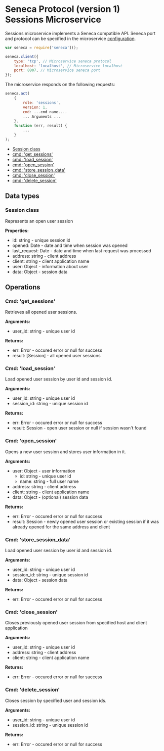 # Seneca Protocol (version 1) <br/> Sessions Microservice

Sessions microservice implements a Seneca compatible API. 
Seneca port and protocol can be specified in the microservice [configuration](Configuration.md/#api_seneca). 

```javascript
var seneca = require('seneca')();

seneca.client({
    type: 'tcp', // Microservice seneca protocol
    localhost: 'localhost', // Microservice localhost
    port: 8807, // Microservice seneca port
});
```

The microservice responds on the following requests:

```javascript
seneca.act(
    {
        role: 'sessions',
        version: 1,
        cmd: ...cmd name....
        ... Arguments ...
    },
    function (err, result) {
        ...
    }
);
```

* [Session class](#class1)
* [cmd: 'get_sessions'](#operation1)
* [cmd: 'load_session'](#operation2)
* [cmd: 'open_session'](#operation3)
* [cmd: 'store_session_data'](#operation4)
* [cmd: 'close_session'](#operation5)
* [cmd: 'delete_session'](#operation6)

## Data types

### <a name="class1"></a> Session class

Represents an open user session

**Properties:**
- id: string - unique session id
- opened: Date - date and time when session was opened
- last_request: Date - date and time when last request was processed
- address: string - client address
- client: string - client application name
- user: Object - information about user
- data: Object - session data

## Operations

### <a name="operation1"></a> Cmd: 'get_sessions'

Retrieves all opened user sessions.

**Arguments:** 
- user_id: string - unique user id

**Returns:**
- err: Error - occured error or null for success
- result: [Session] - all opened user sessions

### <a name="operation2"></a> Cmd: 'load_session'

Load opened user session by user id and session id.

**Arguments:** 
- user_id: string - unique user id
- session_id: string - unique session id

**Returns:**
- err: Error - occured error or null for success
- result: Session - open user session or null if session wasn't found

### <a name="operation3"></a> Cmd: 'open_session'

Opens a new user session and stores user information in it.

**Arguments:** 
- user: Object - user information
  - id: string - unique user id
  - name: string - full user name
- address: string - client address
- client: string - client application name
- data: Object - (optional) session data

**Returns:**
- err: Error - occured error or null for success
- result: Session - newly opened user session or existing session if it was already opened for the same address and client

### <a name="operation4"></a> Cmd: 'store_session_data'

Load opened user session by user id and session id.

**Arguments:** 
- user_id: string - unique user id
- session_id: string - unique session id
- data: Object - session data

**Returns:**
- err: Error - occured error or null for success

### <a name="operation5"></a> Cmd: 'close_session'

Closes previously opened user session from specified host and client application

**Arguments:** 
- user_id: string - unique user id
- address: string - client address
- client: string - client application name

**Returns:**
- err: Error - occured error or null for success

### <a name="operation6"></a> Cmd: 'delete_session'

Closes session by specified user and session ids.

**Arguments:** 
- user_id: string - unique user id
- session_id: string - unique session id

**Returns:**
- err: Error - occured error or null for success


